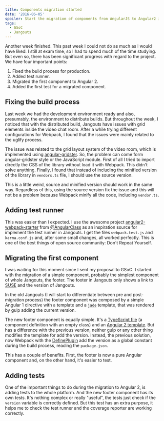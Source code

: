 ```yaml
---
title: Components migration started
date: '2016-06-05'
spoiler: Start the migration of components from AngularJS to Angular2 in Jangouts.
tags:
  - GSoC
  - Jangouts
---
```


Another week finished. This past week I could not do as much as I would have
liked. I still at exam time, so I had to spend much of the time studying. But
even so, there has been significant progress with regard to the project. We
have four important points:

1. Fixed the build process for production.
1. Added test runner.
1. Migrated the first component to Angular 2.
1. Added the first test for a migrated component.

## Fixing the build process

Last week we had the development environment ready and also, presumably, the
environment to distribute builds. But throughout the week, I noticed that with
the distributed build, Jangouts have issues with grid elements inside the video chat
room. After a while trying different configurations for Webpack, I found that
the issues were mainly related to the uglify process.

The issue was related to the grid layout system of the video room, which is
implemented using [angular-gridster](http://manifestwebdesign.github.io/angular-gridster/).
So, the problem can come form angular-gridster style or the JavaScript module.
First of all I tried to import directly the CSS of the library without load it
with Webpack. This didn't solve anything. Finally, I found that instead of including
the minified version of the library in `vendors.ts` file, I should use the source
version.

This is a little weird, source and minified version should work in the same way.
Regardless of this, using the source version fix the issue and this will not be
a problem because Webpack minify all the code, including `vendor.ts`.

## Adding test runner

This was easier than I expected. I use the awesome project
[angular2-webpack-starter](https://github.com/AngularClass/angular2-webpack-starter)
from [@AngularClass](https://angularclass.com/) as an inspiration source for
implement the test runner in Jangouts. I get the files `webpack.test.js` and
`karma.conf.js` and, after some small changes, all worked perfectly. This is one
of the best things of open source community: Don't Repeat Yourself.

## Migrating the first component

I was waiting for this moment since I sent my proposal to GSoC. I started with
the migration of a simple component, probably the simplest component of whole
Jangouts, the footer. The footer in Jangouts only shows a link to
[SUSE](https://www.suse.com/) and the version of Jangouts.

In the old Jangouts (I will start to differentiate between pre and post-migration
process) the footer component was composed by a simple Angular 1 directive with
a template and a [`jade`](http://jade-lang.com/) template, that was rendered by
gulp adding the current version.

The new footer component is equally simple. It's a [TypeScript file](https://github.com/magarcia/jangouts/blob/5db2d9de547d6d56aaed90c633b5d98ce64f6219/src/app/components/footer/jh-footer.directive.ts)
(a component definition with an empty class) and an [Angular 2 template](https://github.com/magarcia/jangouts/blob/5db2d9de547d6d56aaed90c633b5d98ce64f6219/src/app/components/footer/jh-footer.html).
But has a difference with the previous version, neither gulp or any other thing
modifies the template for add the version. Instead, the previous solution, now
Webpack with the [DefinePlugin](https://webpack.github.io/docs/list-of-plugins.html#defineplugin)
add the version as a global constant during the build process, reading the
`package.json`.

This has a couple of benefits. First, the footer is now a pure Angular component
and, on the other hand, it's easier to test.

## Adding tests

One of the important things to do during the migration to Angular 2, is adding
tests to the whole platform. And the new footer component has its own tests. It's
nothing complex or really "useful", the tests just check if the `version`
variable is correctly defined. But this test has an extra purpose, it helps me
to check the test runner and the coverage reporter are working correctly.
